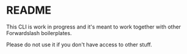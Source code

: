 # README #

This CLI is work in progress and it's meant to work together with other Forwardslash boilerplates.

Please do not use it if you don't have access to other stuff.
